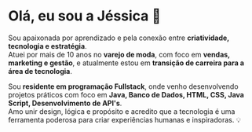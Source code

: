 # Olá, eu sou a Jéssica 👋

Sou apaixonada por aprendizado e pela conexão entre **criatividade, tecnologia e estratégia**.  
Atuei por mais de 10 anos no **varejo de moda**, com foco em **vendas, marketing e gestão**, e atualmente estou em **transição de carreira para a área de tecnologia**.

Sou **residente em programação Fullstack**, onde venho desenvolvendo projetos práticos com foco em **Java, Banco de Dados, HTML, CSS, Java Script, Desenvolvimento de API's**.  
Amo unir design, lógica e propósito e acredito que a tecnologia é uma ferramenta poderosa para criar experiências humanas e inspiradoras. 💡

